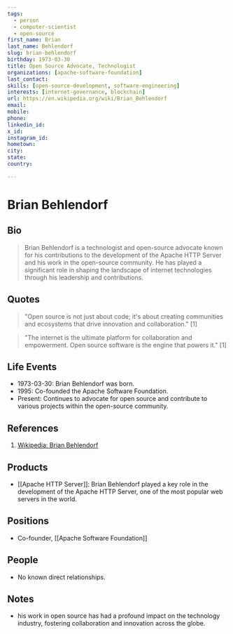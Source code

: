```yaml
---
tags:
  - person
  - computer-scientist
  - open-source
first_name: Brian
last_name: Behlendorf
slug: brian-behlendorf
birthday: 1973-03-30
title: Open Source Advocate, Technologist
organizations: [apache-software-foundation]
last_contact: 
skills: [open-source-development, software-engineering]
interests: [internet-governance, blockchain]
url: https://en.wikipedia.org/wiki/Brian_Behlendorf
email: 
mobile: 
phone: 
linkedin_id: 
x_id: 
instagram_id: 
hometown: 
city: 
state: 
country: 

---
```


# Brian Behlendorf

## Bio

> Brian Behlendorf is a technologist and open-source advocate known for his contributions to the development of the Apache HTTP Server and his work in the open-source community. He has played a significant role in shaping the landscape of internet technologies through his leadership and contributions.

## Quotes

> "Open source is not just about code; it's about creating communities and ecosystems that drive innovation and collaboration." [1]

> "The internet is the ultimate platform for collaboration and empowerment. Open source software is the engine that powers it." [1]

## Life Events

- 1973-03-30: Brian Behlendorf was born.
- 1995: Co-founded the Apache Software Foundation.
- Present: Continues to advocate for open source and contribute to various projects within the open-source community.

## References

1. [Wikipedia: Brian Behlendorf](https://en.wikipedia.org/wiki/Brian_Behlendorf)

## Products

- [[Apache HTTP Server]]: Brian Behlendorf played a key role in the development of the Apache HTTP Server, one of the most popular web servers in the world.

## Positions

- Co-founder, [[Apache Software Foundation]]

## People

- No known direct relationships.

## Notes

- his work in open source has had a profound impact on the technology industry, fostering collaboration and innovation across the globe.

